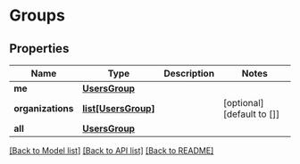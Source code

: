 # Groups

## Properties
| Name              | Type                                  | Description | Notes                      |
| ----------------- | ------------------------------------- | ----------- | -------------------------- |
| **me**            | [**UsersGroup**](UsersGroup.md)       |             |
| **organizations** | [**list[UsersGroup]**](UsersGroup.md) |             | [optional] [default to []] |
| **all**           | [**UsersGroup**](UsersGroup.md)       |             |

[[Back to Model list]](../README.md#documentation-for-models) [[Back to API list]](../README.md#documentation-for-api-endpoints) [[Back to README]](../README.md)


